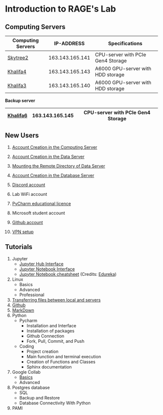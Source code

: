# Introduction to RAGE's Lab

## Computing Servers

| Computing Servers                         | 	IP-ADDRESS       | 	Specifications                   |
|-------------------------------------------|-------------------|-----------------------------------|
| [Skytree2](http://163.143.165.141:8000/)	 | 163.143.165.141	  | CPU-server with PCIe Gen4 Storage |
| [Khalifa4](http://163.143.165.143:8000/)  | 	163.143.165.143	 | A6000 GPU-server with HDD storage |
| [Khalifa3](http://163.143.165.140:8000/)  | 	163.143.165.140	 | A6000 GPU-server with HDD storage |


**Backup server**


| [Khalifa6](http://163.143.165.145:8000/) | 	163.143.165.145	 | CPU-server with PCIe Gen4 Storage |
|------------------------------------------|-------------------|-----------------------------------|

## New Users 

1. [Account Creation in the Computing Server](accountCreationInComputingServer.pptx)

2. [Account Creation in the Data Server](accountCreationInDataServer.pptx)

3. [Mounting the Remote Directory of Data Server](mountingRemoteDirectory.pptx)
 
4. [Account Creation in the Database Server](creatingDatabaseUserAccount.pptx)

4. [Discord account](https://support.discord.com/hc/en-us/articles/360033931551-Getting-Started)

5. Lab WiFi account

6. [PyCharm educational licence](pycharmEducationalLicense.pptx)

7. Microsoft student account

8. [Github account](https://docs.github.com/en/get-started/onboarding/getting-started-with-your-github-account#1-creating-an-account)

9. [VPN setup](https://web-int.u-aizu.ac.jp/labs/istc/ipc/service/ains-vpn/vpn-e.html)


## Tutorials
1. Jupyter
   - [Jupyter Hub Interface](jupyterHubInterface_3.pdf)
   - [Jupyter Notebook Interface](jupyterNotebookInterface_4.pdf)
   - [Jupyter Notebook cheatsheet](Jupyter_Notebook_CheatSheet_Edureka.pdf) (Credits: [Edureka](https://www.edureka.co/blog/wp-content/uploads/2018/10/Jupyter_Notebook_CheatSheet_Edureka.pdf))
2. Linux
   - Basics
   - Advanced
   - Professional
3. [Transferring files between local and servers](TransferringFilesBetweenLocalAndServers.pdf)
4. [Github](GithubTutorial.pdf)
5. [MarkDown](practiseMarkDownAndPythonInJupyterNotebook_5.pdf)
6. Python
   - Pycharm 
     - Installation and Interface
     - Installation of packages
     - Github Connection
     - Fork, Pull, Commit, and Push
   - Coding
     - Project creation
     - Main function and terminal execution
     - Creation of Functions and Classes
     - Sphinx documentation
7. Google Collab
    - [Basics](https://1drv.ms/p/s!Ar09XhBKBP2Mm9wMt3wfMCAh0l8jow)
    - Advanced
8. Postgres database
   - SQL 
   - Backup and Restore
   - Database Connectivity With Python
9. PAMI
